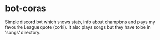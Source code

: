 # bot-coras
Simple discord bot which shows stats, info about champions and plays my favourite League quote (corki).
It also plays songs but they have to be in 'songs' directory.
